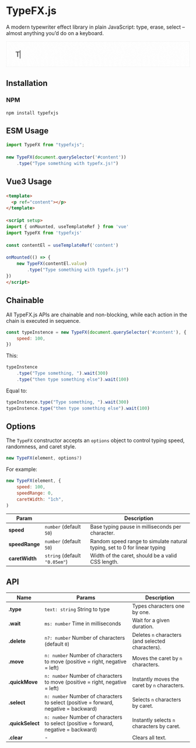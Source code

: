 # TypeFX.js

A modern typewriter effect library in plain JavaScript: type, erase, select – almost anything you’d do on a keyboard.


![](example.gif)


## Installation

### NPM

```shell
npm install typefxjs
```



## ESM Usage


```js
import TypeFX from "typefxjs";

new TypeFX(document.querySelector('#content'))
    .type("Type something with typefx.js!")
```



## Vue3 Usage

```html
<template>
  <p ref="content"></p>
</template>

<script setup>
import { onMounted, useTemplateRef } from 'vue'
import TypeFX from 'typefxjs'

const contentEl = useTemplateRef('content')

onMounted(() => {
    new TypeFX(contentEl.value)
        .type("Type something with typefx.js!")
})
</script>
```



## Chainable

All TypeFX.js APIs are chainable and non-blocking, while each action in the chain is executed in sequence.

```js
const typeInstence = new TypeFX(document.querySelector('#content'), {
    speed: 100,
})
```

This:

```js
typeInstence
    .type("Type something, ").wait(300)
    .type("then type something else").wait(100)
```

Equal to:

```js
typeInstence.type("Type something, ").wait(300)
typeInstence.type("then type something else").wait(100)
```





## Options

The `TypeFX` constructor accepts an `options` object to control typing speed, randomness, and caret style.

```ts
new TypeFX(element, options?)
```

For example:
```js
new TypeFX(element, {
    speed: 100,
    speedRange: 0,
    caretWidth: "1ch",
)
```


| Param | | Description |
| --- | --- | --- |
| **speed** | ``number`` (default `50`) | Base typing pause in milliseconds per character. |
| **speedRange** | ``number`` (default `50`) | Random speed range to simulate natural typing, set to 0 for linear typing|
| **caretWidth** | ``string`` (default `"0.05em"`) | Width of the caret, should be a valid CSS length. |



## API


| Name | Params | Description |
| --- | --- | --- |
| **.type** | ``text: string`` String to type | Types characters one by one. |
| **.wait** | ``ms: number`` Time in milliseconds | Wait for a given duration. |
| **.delete** | ``n?: number`` Number of characters (default `0`) | Deletes `n` characters (and selected characters).|
| **.move** | ``n: number`` Number of characters to move (positive = right, negative = left) | Moves the caret by `n` characters. |
| **.quickMove** | ``n: number`` Number of characters to move (positive = right, negative = left) | Instantly moves the caret by `n` characters. |
| **.select** | ``n: number`` Number of characters to select (positive = forward, negative = backward) | Selects `n` characters by caret. |
| **.quickSelect** | ``n: number`` Number of characters to select (positive = forward, negative = backward) | Instantly selects `n` characters by caret. |
| **.clear** | - | Clears all text. |
